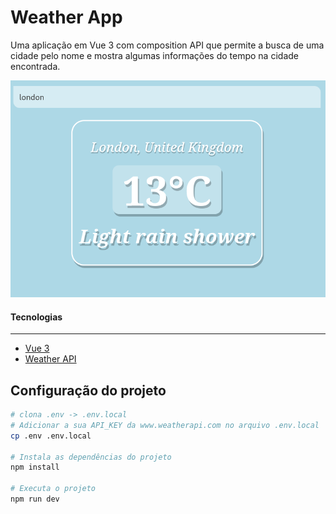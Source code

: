 # Weather App

Uma aplicação em Vue 3 com composition API que permite a busca de uma cidade pelo nome e mostra algumas informações do tempo na cidade encontrada.

![London](./screenshots/london.png)

#### Tecnologias
---

- [Vue 3](https://vuejs.org/)
- [Weather API](https://www.weatherapi.com/)



## Configuração do projeto

```sh
# clona .env -> .env.local
# Adicionar a sua API_KEY da www.weatherapi.com no arquivo .env.local
cp .env .env.local

# Instala as dependências do projeto
npm install

# Executa o projeto
npm run dev
```
